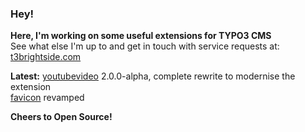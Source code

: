 ### Hey!

**Here, I'm working on some useful extensions for TYPO3 CMS**<br />See what else I'm up to and get in touch with service requests at: [t3brightside.com](https://t3brightside.com)

**Latest:**
[youtubevideo](https://github.com/t3brightside/youtubevideo) 2.0.0-alpha, complete rewrite to modernise the extension<br />
[favicon](https://github.com/t3brightside/favicon) revamped

**Cheers to Open Source!**
